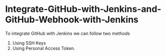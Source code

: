 # Integrate-GitHub-with-Jenkins-and-GitHub-Webhook-with-Jenkins

To integrate GitHub with Jenkins we can follow two methods

1. Using SSH Keys
2. Using Personal Access Token.


